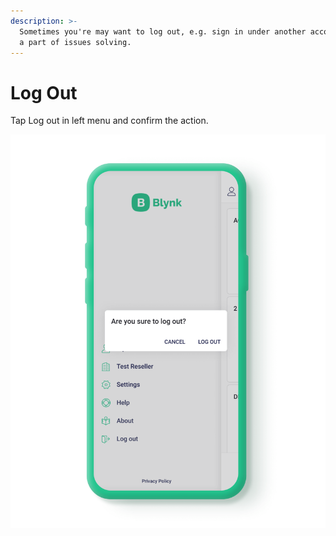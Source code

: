 ```yaml
---
description: >-
  Sometimes you're may want to log out, e.g. sign in under another account or as
  a part of issues solving.
---
```


# Log Out

Tap Log out in left menu and confirm the action. 

![](../../.gitbook/assets/log-out-confirmation-screen%20%281%29.png)

